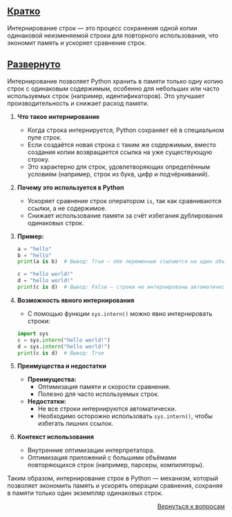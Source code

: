 ## <u>Кратко</u>

Интернирование строк — это процесс сохранения одной копии одинаковой неизменяемой строки для повторного использования,
что экономит память и ускоряет сравнение строк.

## <u>Развернуто</u>

Интернирование позволяет Python хранить в памяти только одну копию строк с одинаковым содержимым, особенно для небольших
или часто используемых строк (например, идентификаторов). Это улучшает производительность и снижает расход памяти.

1. **Что такое интернирование**
    - Когда строка интернируется, Python сохраняет её в специальном пуле строк.
    - Если создаётся новая строка с таким же содержимым, вместо создания копии возвращается ссылка на уже существующую
      строку.
    - Это характерно для строк, удовлетворяющих определённым условиям (например, строк из букв, цифр и подчёркиваний).

2. **Почему это используется в Python**
    - Ускоряет сравнение строк оператором `is`, так как сравниваются ссылки, а не содержимое.
    - Снижает использование памяти за счёт избегания дублирования одинаковых строк.

3. **Пример:**
    ```python
    a = "hello"
    b = "hello"
    print(a is b)  # Вывод: True — обе переменные ссылаются на один объект.
 
    c = "hello world!"
    d = "hello world!"
    print(c is d)  # Вывод: False — строки не интернированы автоматически.
    ```

4. **Возможность явного интернирования**
    - С помощью функции `sys.intern()` можно явно интернировать строки:
    ```python
    import sys
    c = sys.intern("hello world!")
    d = sys.intern("hello world!")
    print(c is d)  # Вывод: True
    ```

5. **Преимущества и недостатки**
    - **Преимущества:**
        - Оптимизация памяти и скорости сравнения.
        - Полезно для часто используемых строк.
    - **Недостатки:**
        - Не все строки интернируются автоматически.
        - Необходимо осторожно использовать `sys.intern()`, чтобы избегать лишних ссылок.

6. **Контекст использования**
    - Внутренние оптимизации интерпретатора.
    - Оптимизация приложений с большими объёмами повторяющихся строк (например, парсеры, компиляторы).

Таким образом, интернирование строк в Python — механизм, который позволяет экономить память и ускорять операции
сравнения, сохраняя в памяти только один экземпляр одинаковых строк.

<div align="right">

[Вернуться к вопросам](../Вопросы.md)

</div>
